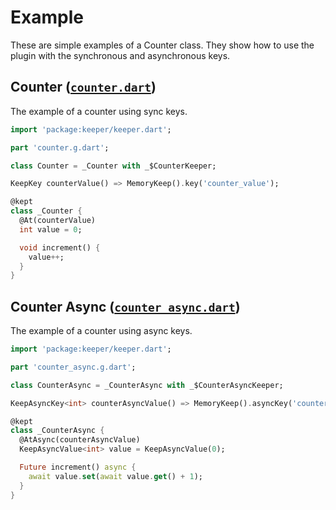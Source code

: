 # Example

These are simple examples of a Counter class. They show how to use the plugin with the synchronous and asynchronous keys.

## Counter ([`counter.dart`](https://github.com/AndreBaltazar8/keeper/blob/master/packages/keeper/example/lib/counter.dart))

The example of a counter using sync keys.

```dart
import 'package:keeper/keeper.dart';

part 'counter.g.dart';

class Counter = _Counter with _$CounterKeeper;

KeepKey counterValue() => MemoryKeep().key('counter_value');

@kept
class _Counter {
  @At(counterValue)
  int value = 0;

  void increment() {
    value++;
  }
}
```

## Counter Async ([`counter_async.dart`](https://github.com/AndreBaltazar8/keeper/blob/master/packages/keeper/example/lib/counter_async.dart))

The example of a counter using async keys.

```dart
import 'package:keeper/keeper.dart';

part 'counter_async.g.dart';

class CounterAsync = _CounterAsync with _$CounterAsyncKeeper;

KeepAsyncKey<int> counterAsyncValue() => MemoryKeep().asyncKey('counter_async');

@kept
class _CounterAsync {
  @AtAsync(counterAsyncValue)
  KeepAsyncValue<int> value = KeepAsyncValue(0);

  Future increment() async {
    await value.set(await value.get() + 1);
  }
}
```
